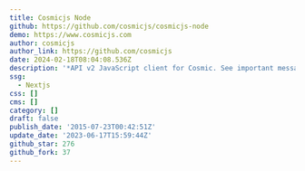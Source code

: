 ```yaml
---
title: Cosmicjs Node
github: https://github.com/cosmicjs/cosmicjs-node
demo: https://www.cosmicjs.com
author: cosmicjs
author_link: https://github.com/cosmicjs
date: 2024-02-18T08:04:08.536Z
description: '*API v2 JavaScript client for Cosmic. See important message in README'
ssg:
  - Nextjs
css: []
cms: []
category: []
draft: false
publish_date: '2015-07-23T00:42:51Z'
update_date: '2023-06-17T15:59:44Z'
github_star: 276
github_fork: 37
---
```

